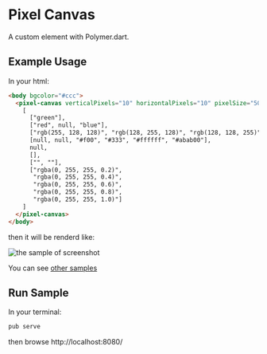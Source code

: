Pixel Canvas
==============

A custom element with Polymer.dart.

Example Usage
--------------

In your html:

```html
<body bgcolor="#ccc">
  <pixel-canvas verticalPixels="10" horizontalPixels="10" pixelSize="50">
    [
      ["green"],
      ["red", null, "blue"],
      ["rgb(255, 128, 128)", "rgb(128, 255, 128)", "rgb(128, 128, 255)"],
      [null, null, "#f00", "#333", "#ffffff", "#abab00"],
      null,
      [],
      ["", ""],
      ["rgba(0, 255, 255, 0.2)",
       "rgba(0, 255, 255, 0.4)",
       "rgba(0, 255, 255, 0.6)",
       "rgba(0, 255, 255, 0.8)",
       "rgba(0, 255, 255, 1.0)"]
    ]
  </pixel-canvas>
</body>
```

then it will be renderd like:

![the sample of screenshot](https://raw.githubusercontent.com/kui/pixel_canvas/master/img/screenshot1.png)


You can see [other samples](https://github.com/kui/dots_canvas/tree/master/sample/web)

Run Sample
-------------

In your terminal:

```bash
pub serve
```

then browse http://localhost:8080/
